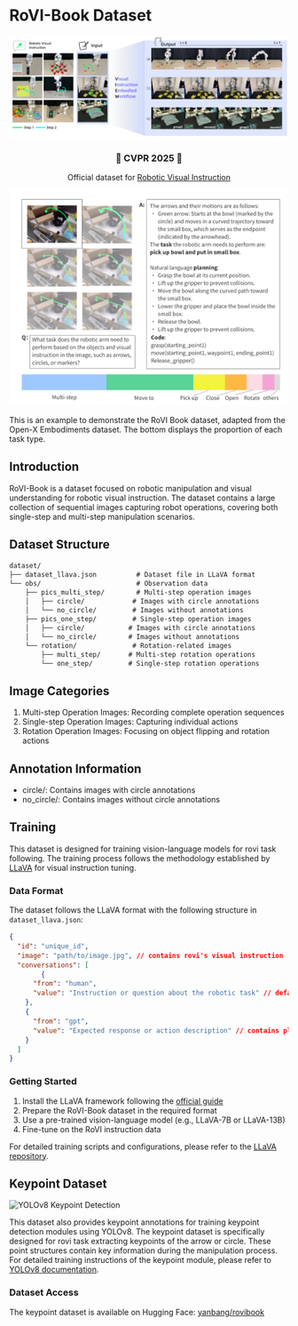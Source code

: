 # RoVI-Book Dataset

![RoVI-Book Dataset Example](images/screenshot-20250529-123740.png)
<div align="center">
  <h3>🎉 <strong>CVPR 2025</strong> 🎉</h3>
  <p>Official dataset for <a href="https://robotic-visual-instruction.github.io/">Robotic Visual Instruction</a></p>
</div>

![RoVI-Book Dataset Example](images/screenshot-20250712-184944.png)

This is an example to demonstrate the RoVI Book dataset, adapted from the Open-X Embodiments dataset. The bottom displays the proportion of each task type.

## Introduction
RoVI-Book is a dataset focused on robotic manipulation and visual understanding for robotic visual instruction. The dataset contains a large collection of sequential images capturing robot operations, covering both single-step and multi-step manipulation scenarios.

## Dataset Structure

```
dataset/
├── dataset_llava.json          # Dataset file in LLaVA format
└── obs/                        # Observation data
    ├── pics_multi_step/        # Multi-step operation images
    │   ├── circle/            # Images with circle annotations
    │   └── no_circle/         # Images without annotations
    ├── pics_one_step/         # Single-step operation images
    │   ├── circle/           # Images with circle annotations
    │   └── no_circle/        # Images without annotations
    └── rotation/              # Rotation-related images
        ├── multi_step/       # Multi-step rotation operations
        └── one_step/         # Single-step rotation operations

```



## Image Categories
1. Multi-step Operation Images: Recording complete operation sequences
2. Single-step Operation Images: Capturing individual actions
3. Rotation Operation Images: Focusing on object flipping and rotation actions

## Annotation Information
- circle/: Contains images with circle annotations 
- no_circle/: Contains images without circle annotations

## Training

This dataset is designed for training vision-language models for rovi task following. The training process follows the methodology established by [LLaVA](https://github.com/haotian-liu/LLaVA) for visual instruction tuning.


### Data Format

The dataset follows the LLaVA format with the following structure in `dataset_llava.json`:

```json
{
  "id": "unique_id",
  "image": "path/to/image.jpg", // contains rovi's visual instruction
  "conversations": [
        {
      "from": "human",
      "value": "Instruction or question about the robotic task" // default prompt for system
    },
    {
      "from": "gpt", 
      "value": "Expected response or action description" // contains planning and function code
    }
  ]
}
```


### Getting Started

1. Install the LLaVA framework following the [official guide](https://github.com/haotian-liu/LLaVA)
2. Prepare the RoVI-Book dataset in the required format
3. Use a pre-trained vision-language model (e.g., LLaVA-7B or LLaVA-13B)
4. Fine-tune on the RoVI instruction data

For detailed training scripts and configurations, please refer to the [LLaVA repository](https://github.com/haotian-liu/LLaVA). 

## Keypoint Dataset

![YOLOv8 Keypoint Detection](screenshot-20250713-141819.png)

This dataset also provides keypoint annotations for training keypoint detection modules using YOLOv8. The keypoint dataset is specifically designed for rovi task extracting keypoints of the arrow or circle. These point structures contain key information during the manipulation process. For detailed training instructions of the keypoint module, please refer to [YOLOv8 documentation](https://docs.ultralytics.com/zh/models/yolov8/#how-do-i-train-a-yolov8-model).

### Dataset Access

The keypoint dataset is available on Hugging Face: [yanbang/rovibook](https://huggingface.co/datasets/yanbang/rovibook/tree/main)
